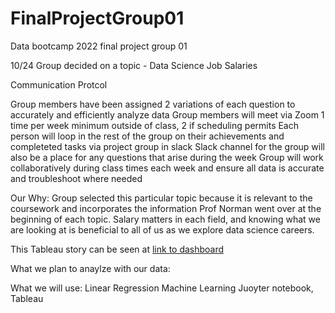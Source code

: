 # FinalProjectGroup01
Data bootcamp 2022 final project group 01

10/24
Group decided on a topic - Data Science Job Salaries

Communication Protcol 

Group members have been assigned 2 variations of each question to accurately and efficiently analyze data 
Group members will meet via Zoom 1 time per week minimum outside of class, 2 if scheduling permits
Each person will loop in the rest of the group on their achievements and completeted tasks via project group in slack
Slack channel for the group will also be a place for any questions that arise during the week 
Group will work collaboratively during class times each week and ensure all data is accurate and troubleshoot where needed


Our Why:
Group selected this particular topic because it is relevant to the coursework and incorporates the information Prof Norman went over at the beginning of each topic. Salary matters in each field, and knowing what we are looking at is beneficial to all of us as we explore data science careers. 

This Tableau story can be seen at  [link to dashboard](https://public.tableau.com/app/profile/nensi.pandya/viz/ds_salary/JobtitleandSalaryinUSd)

What we plan to anaylze with our data: 


What we will use:
Linear Regression Machine Learning 
Juoyter notebook, Tableau 









